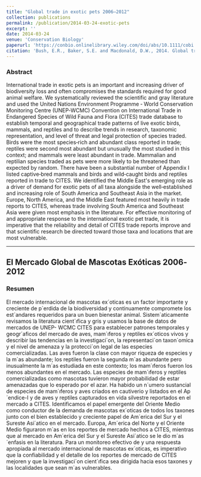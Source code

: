 ```yaml
---
title: "Global trade in exotic pets 2006–2012"
collection: publications
permalink: /publication/2014-03-24-exotic-pets
excerpt: ''
date: 2014-03-24
venue: 'Conservation Biology'
paperurl: 'https://conbio.onlinelibrary.wiley.com/doi/abs/10.1111/cobi.12240'
citation: 'Bush, E.R., Baker, S.E. and Macdonald, D.W., 2014. Global trade in exotic pets 2006–2012. Conservation Biology. 28(3), pp.663-676.'
---
```

  
### Abstract
International trade in exotic pets is an important and increasing driver of biodiversity loss and often compromises the standards required for good animal welfare. We systematically reviewed the scientific and gray literature and used the United Nations Environment Programme ‐ World Conservation Monitoring Centre (UNEP‐WCMC) Convention on International Trade in Endangered Species of Wild Fauna and Flora (CITES) trade database to establish temporal and geographical trade patterns of live exotic birds, mammals, and reptiles and to describe trends in research, taxonomic representation, and level of threat and legal protection of species traded. Birds were the most species‐rich and abundant class reported in trade; reptiles were second most abundant but unusually the most studied in this context; and mammals were least abundant in trade. Mammalian and reptilian species traded as pets were more likely to be threatened than expected by random. There have been a substantial number of Appendix I listed captive‐bred mammals and birds and wild‐caught birds and reptiles reported in trade to CITES. We identified the Middle East's emerging role as a driver of demand for exotic pets of all taxa alongside the well‐established and increasing role of South America and Southeast Asia in the market. Europe, North America, and the Middle East featured most heavily in trade reports to CITES, whereas trade involving South America and Southeast Asia were given most emphasis in the literature. For effective monitoring of and appropriate response to the international exotic pet trade, it is imperative that the reliability and detail of CITES trade reports improve and that scientific research be directed toward those taxa and locations that are most vulnerable.




***

## El Mercado Global de Mascotas Exóticas 2006‐2012

### Resumen
El mercado internacional de mascotas ex´oticas es un factor importante y creciente de p´erdida de la biodiversidad y continuamente compromete los est´andares requeridos para un buen bienestar animal. Sistem´aticamente revisamos la literatura cient´ıfica y gris y usamos la base de datos de mercados de UNEP- WCMC CITES para establecer patrones temporales y geogr´aficos del mercado de aves, mam´ıferos y reptiles ex´oticos vivos y describir las tendencias en la investigaci´on, la representaci´on taxon´omica y el nivel de amenaza y la protecci´on legal de las especies comercializadas. Las aves fueron la clase con mayor riqueza de especies y la m´as abundante; los reptiles fueron la segunda m´as abundante pero inusualmente la m´as estudiada en este contexto; los mam´ıferos fueron los menos abundantes en el mercado. Las especies de mam´ıferos y reptiles comercializadas como mascotas tuvieron mayor probabilidad de estar amenazadas que lo esperado por el azar. Ha habido un n´umero sustancial de especies de mam´ıferos y aves criados en cautiverio y listados en el Ap´endice-I y de aves y reptiles capturados en vida silvestre reportados en el mercado a CITES. Identificamos el papel emergente del Oriente Medio como conductor de la demanda de mascotas ex´oticas de todos los taxones junto con el bien establecido y creciente papel de Am´erica del Sur y el Sureste Asi´atico en el mercado. Europa, Am´erica del Norte y el Oriente Medio figuraron m´as en los reportes de mercado hechos a CITES, mientras que al mercado en Am´erica del Sur y el Sureste Asi´atico se le dio m´as ´enfasis en la literatura. Para un monitoreo efectivo de y una respuesta apropiada al mercado internacional de mascotas ex´oticas, es imperativo que la confiabilidad y el detalle de los reportes de mercado de CITES mejoren y que la investigaci´on cient´ıfica sea dirigida hacia esos taxones y las localidades que sean m´as vulnerables.
